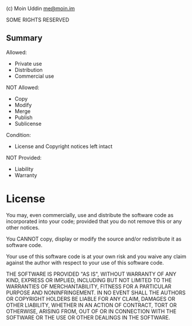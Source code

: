 (c) Moin Uddin <me@moin.im>

SOME RIGHTS RESERVED

## Summary

Allowed:
 - Private use
 - Distribution
 - Commercial use

NOT Allowed:
 - Copy
 - Modify
 - Merge
 - Publish
 - Sublicense

Condition:
  - License and Copyright notices left intact

NOT Provided:
  - Liability
  - Warranty


# License

You may, even commercially, use and distribute the software code as incorporated into your code; provided that you do not remove this or any other notices.

You CANNOT copy, display or modify the source and/or redistribute it as software code.

Your use of this software code is at your own risk and you waive any claim against the author with respect to your use of this software code.

THE SOFTWARE IS PROVIDED "AS IS", WITHOUT WARRANTY OF ANY KIND, EXPRESS OR IMPLIED, INCLUDING BUT NOT LIMITED TO THE WARRANTIES OF MERCHANTABILITY, FITNESS FOR A PARTICULAR PURPOSE AND NONINFRINGEMENT. IN NO EVENT SHALL THE AUTHORS OR COPYRIGHT HOLDERS BE LIABLE FOR ANY CLAIM, DAMAGES OR OTHER LIABILITY, WHETHER IN AN ACTION OF CONTRACT, TORT OR OTHERWISE, ARISING FROM, OUT OF OR IN CONNECTION WITH THE SOFTWARE OR THE USE OR OTHER DEALINGS IN THE SOFTWARE.